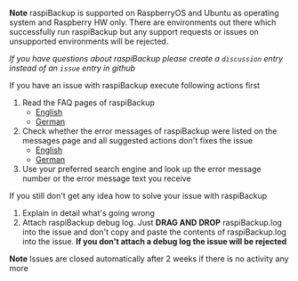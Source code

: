 **Note**
raspiBackup is supported on RaspberryOS and Ubuntu as operating system and Raspberry HW only. There are environments out there which successfully run raspiBackup but any support requests or issues on unsupported environments will be rejected. 

*If you have questions about raspiBackup please create a `discussion` entry instead of an `issue` entry in github*

If you have an issue with raspiBackup execute following actions first
1. Read the FAQ pages of raspiBackup 
   * [English](https://www.linux-tips-and-tricks.de/en/faq)
   * [German](https://www.linux-tips-and-tricks.de/de/faq)
1. Check whether the error messages of raspiBackup were listed on the messages page and all suggested actions don't fixes the issue
   * [English](https://www.linux-tips-and-tricks.de/en/raspibackupmessagese)
   * [German](https://www.linux-tips-and-tricks.de/de/raspibackupmeldungen)
1. Use your preferred search engine and look up the error message number or the error message text you receive

If you still don't get any idea how to solve your issue with raspiBackup
1. Explain in detail what's going wrong
1. Attach raspiBackup debug log. Just **DRAG AND DROP** raspiBackup.log into the issue and don't copy and paste the contents of raspiBackup.log into the issue. **If you don't attach a debug log the issue will be rejected**

**Note**
Issues are closed automatically after 2 weeks if there is no activity any more
